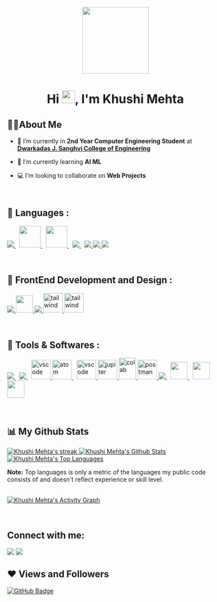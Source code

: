 <p>
<p href="#" align='center'><img src="https://c.tenor.com/AlUkiGkR2j8AAAAM/new-game-ahagon-umiko-programming.gif" height="155px" width='155px'/></p>
<h1 align="center">Hi <img src="https://raw.githubusercontent.com/MartinHeinz/MartinHeinz/master/wave.gif" width="30px">, I'm Khushi Mehta</h1>
</p>


<h2 align='left'> 🙋‍♀️About Me </h2>

- 🔭 I’m currently in **2nd Year Computer Engineering Student** at **[Dwarkadas J. Sanghvi College of Engineering](https://www.djsce.ac.in/)**

- 🌱 I’m currently learning **AI ML**

- 💻 I’m looking to collaborate on **Web Projects**

<br>
<h2>🚀 Languages : </h2>
<p align="left">
<a style="padding-right:8px;" href="https://www.w3schools.com/CPP/default.asp" target="_blank"> <img src="https://img.icons8.com/external-tal-revivo-color-tal-revivo/48/000000/external-cplusplus-a-general-purpose-descriptive-programming-computer-language-logo-color-tal-revivo.png"/> </a>
    <a style="padding-right:8px;" href="https://www.w3schools.com/c/" target="_blank"> <img src="https://img.icons8.com/color/2x/c-programming.png" height='50px'/> </a>
    <a style="padding-right:8px;" href="https://www.w3schools.com/java/default.asp" target="_blank"> <img src="https://img.icons8.com/nolan/2x/java-coffee-cup-logo.png" height='50px'/> </a>
    <a style="padding-right:8px;" href="https://www.python.org" target="_blank"> <img src="https://img.icons8.com/color/48/000000/python.png"/> </a>
    <a href="https://developer.mozilla.org/en-US/docs/Web/JavaScript" target="_blank"> <img src="https://img.icons8.com/color/48/000000/javascript.png"/> </a> 
    <a href="https://www.w3.org/html/" target="_blank"> <img src="https://img.icons8.com/color/48/000000/html-5.png"/> </a> 
    <a href="https://www.w3schools.com/css/" target="_blank"> <img src="https://img.icons8.com/color/48/000000/css3.png"/> </a>
</p>
<br>
<h2>🚀 FrontEnd Development and Design : </h2>
<p align="left">
<a href="https://reactjs.org/" target="_blank"> <img src="https://img.icons8.com/color/48/000000/react-native.png"/> </a>
<a href="https://mui.com/" target="_blank"> <img src="https://bitsrc.imgix.net/3b69976526d31a20a1fd238f5a32a704cf437dd6.png" height='40px'/> </a>
    <a href="https://getbootstrap.com" target="_blank"> <img src="https://img.icons8.com/color/48/000000/bootstrap.png"/> </a>
    <a href="https://tailwindcss.com/" target="_blank"> <img src="https://www.vectorlogo.zone/logos/tailwindcss/tailwindcss-icon.svg" alt="tailwind" width="45" height="45"/> </a>
    <a href="https://tailwindcss.com/" target="_blank"> <img src="https://user-images.githubusercontent.com/4060187/61057426-4e5a4600-a3c3-11e9-9114-630743e05814.png?sanitize=false" alt="tailwind" height="45"/> </a>
</p>
<br>
<h2>🚀 Tools & Softwares :  </h2>
<p align="left">
<a style="padding-right:8px;" href="https://nodejs.org" target="_blank"> <img src="https://img.icons8.com/color/48/000000/nodejs.png"/> </a> 
    <a style="padding-right:8px;" href="https://www.mysql.com/" target="_blank"> <img src="https://img.icons8.com/fluent/50/000000/mysql-logo.png"/> </a>
    <a href="https://code.visualstudio.com/" target="_blank"> <img src="https://www.vectorlogo.zone/logos/visualstudio_code/visualstudio_code-icon.svg" alt="vscode" width="45" height="45"/> </a> 
    <a style="padding-right:8px;" href="https://atom.io/" target="_blank"> <img src="https://www.vectorlogo.zone/logos/atom_io/atom_io-icon.svg" alt="atom" width="45" height="45"/> </a>
    <a href="https://www.eclipse.org/" target="_blank"> <img src="https://img.icons8.com/officel/2x/java-eclipse.png" alt="vscode" width="45" height="45"/> </a> 
    <a href="https://jupyter.org/" target="_blank"> <img src="https://www.vectorlogo.zone/logos/jupyter/jupyter-icon.svg" alt="jupiter" width="45" height="45"/> </a>
    <a href="https://colab.research.google.com/?utm_source=scs-index"> <img src="https://avatars.githubusercontent.com/u/38081706?v=4" alt="colab" width="40" height="50" width="50"/> </a>
    <a href="https://postman.com" target="_blank"> <img src="https://www.vectorlogo.zone/logos/getpostman/getpostman-icon.svg" alt="postman" width="45" height="45"/> </a>   
    <a style="padding-right:8px;" href="https://git-scm.com/" target="_blank"> <img src="https://img.icons8.com/color/48/000000/git.png"/> </a>
    <a style="padding-right:8px;" href="https://www.figma.com/" target="_blank"> <img src="https://cdn-icons-png.flaticon.com/128/5968/5968705.png" height='40px'/> </a>
    <a style="padding-right:8px;" href="https://www.adobe.com/in/products/xd.html" target="_blank"> <img src="https://cdn-icons-png.flaticon.com/128/5968/5968559.png" height='40px'/> </a>
    <a style="padding-right:8px;" href="https://www.framer.com/developers/" target="_blank"> <img src="https://cdn.iconscout.com/icon/free/png-256/framer-2296068-1912027.png" height='40px'/> </a>
</p>
    <!-- <a style="padding-right:8px;" href="https://redux.js.org" target="_blank"> <img src="https://img.icons8.com/color/48/000000/redux.png"/> </a> -->
    
    
<br/>



## 📊 My Github Stats
<p align="left">
    <a href="#">
        <img alt="Khushi Mehta's streak" src="https://github-readme-streak-stats.herokuapp.com/?user=khushimehta24&theme=black-ice&hide_border=true&stroke=0000&background=060A0CD0"/>
    </a>
    <a href="#"><img alt="Khushi Mehta's Github Stats" src="https://github-readme-stats.vercel.app/api?username=khushimehta24&show_icons=true&count_private=true&theme=react&hide_border=true&bg_color=0D1117" /></a>
    <a href="#"><img alt="Khushi Mehta's Top Languages" src="https://github-readme-stats.vercel.app/api/top-langs/?username=khushimehta24&langs_count=8&count_private=true&layout=compact&theme=react&hide_border=true&bg_color=0D1117" /></a>
</p>
  <b>Note:</b> Top languages is only a metric of the languages my public code consists of and doesn't reflect experience or skill level.


<br/>
<br/>

<a href="#"><img alt="Khushi Mehta's Activity Graph" src="https://activity-graph.herokuapp.com/graph?username=khushimehta24&bg_color=0D1117&color=5BCDEC&line=5BCDEC&point=FFFFFF&hide_border=true" /></a>

<br/>

## Connect with me:
<p align="left">

<a href = "https://www.linkedin.com/in/khushi-mehta-290b80212/"><img src="https://img.icons8.com/fluent/48/000000/linkedin.png"/></a>
<a href = "https://www.instagram.com/kikimehta24/?hl=en"><img src="https://img.icons8.com/fluent/48/000000/instagram-new.png"/></a>
</p>

## ❤ Views and Followers
<!-- <a href="https://github.com/Meghna-DAS/github-profile-views-counter">
    <img src="https://komarev.com/ghpvc/?username=khushimehta24">
</a> -->
<a href="#"><img src="https://img.shields.io/github/followers/khushimehta24?label=Followers&style=social" alt="GitHub Badge"></a>
